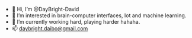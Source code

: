 - 👋 Hi, I’m @DayBright-David
- 👀 I’m interested in brain-computer interfaces, Iot and machine learning.
- 🌱 I’m currently working hard, playing harder hahaha.
- 📫 daybright.daibo@gmail.com

<!---
DayBright-David/DayBright-David is a ✨ special ✨ repository because its `README.md` (this file) appears on your GitHub profile.
You can click the Preview link to take a look at your changes.
--->
